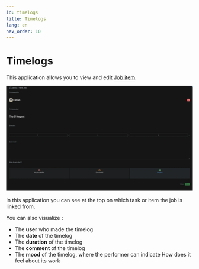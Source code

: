 ```yaml
---
id: timelogs
title: Timelogs
lang: en
nav_order: 10
---
```


# Timelogs

This application allows you to view and edit [Job item](../items/job.md).

![Timelogs](../../_medias/screenshots/timelogs.webp)

In this application you can see at the top on which task or item the job is linked from.

You can also visualize :

- The **user** who made the timelog
- The **date** of the timelog
- The **duration** of the timelog
- The **comment** of the timelog
- The **mood** of the timelog, where the performer can indicate How does it feel about its work

